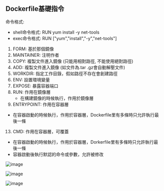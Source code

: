<H2>Dockerfile基礎指令</H2>

命令格式:
- shell命令格式: RUN yum install -y net-tools
- exec命令格式: RUN ["yum","install","-y","net-tools"]

1. FORM: 基於那個鏡像
2. MAINTAINER: 注明作者
4. COPY: 複製文件進入鏡像 (只能用相對路徑, 不能使用絕對路徑)
5. ADD: 複製文件進入鏡像 (如文件為.tar .gz會自動解壓文件)
6. WORKDIR: 指定工作目錄，假如路徑不存在會創建路徑
7. ENV: 設置環境變量
8. EXPOSE: 暴露容器端口
9. RUN: 作用在鏡像層
   - 在構建鏡像的時候執行，作用於鏡像層
11. ENTRYPOINT: 作用在容器層
   - 在容器啟動的時候執行，作用於容器層，Dockerfile里有多條時只允許執行最後一條
13. CMD: 作用在容器層，可覆蓋
   - 在容器啟動的時候執行，作用於容器層，Dorkerfile里有多條時只允許執行最後一條
   - 容器啟動後執行默認的命令或參數，允許被修改 

![image](https://github.com/user-attachments/assets/bdabae74-16be-4eae-8844-e641422ec6f4)

![image](https://github.com/user-attachments/assets/7f4267ee-de0a-434e-8696-8c3ddab85252)

![image](https://github.com/user-attachments/assets/b434069c-850a-49af-9638-39afde49f6d8)

